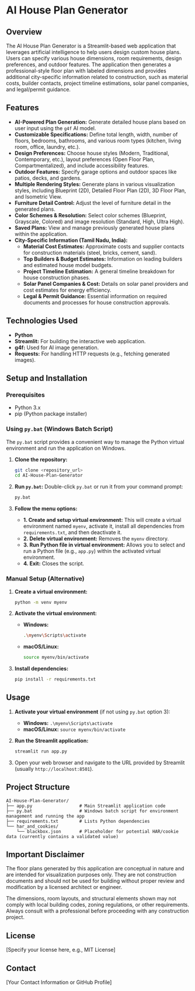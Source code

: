 # AI House Plan Generator

## Overview
The AI House Plan Generator is a Streamlit-based web application that leverages artificial intelligence to help users design custom house plans. Users can specify various house dimensions, room requirements, design preferences, and outdoor features. The application then generates a professional-style floor plan with labeled dimensions and provides additional city-specific information related to construction, such as material costs, builder contacts, project timeline estimations, solar panel companies, and legal/permit guidance.

## Features
- **AI-Powered Plan Generation:** Generate detailed house plans based on user input using the `g4f` AI model.
- **Customizable Specifications:** Define total length, width, number of floors, bedrooms, bathrooms, and various room types (kitchen, living room, office, laundry, etc.).
- **Design Preferences:** Choose house styles (Modern, Traditional, Contemporary, etc.), layout preferences (Open Floor Plan, Compartmentalized), and include accessibility features.
- **Outdoor Features:** Specify garage options and outdoor spaces like patios, decks, and gardens.
- **Multiple Rendering Styles:** Generate plans in various visualization styles, including Blueprint (2D), Detailed Floor Plan (2D), 3D Floor Plan, and Isometric View.
- **Furniture Detail Control:** Adjust the level of furniture detail in the generated plans.
- **Color Schemes & Resolution:** Select color schemes (Blueprint, Grayscale, Colored) and image resolution (Standard, High, Ultra High).
- **Saved Plans:** View and manage previously generated house plans within the application.
- **City-Specific Information (Tamil Nadu, India):**
    - **Material Cost Estimates:** Approximate costs and supplier contacts for construction materials (steel, bricks, cement, sand).
    - **Top Builders & Budget Estimates:** Information on leading builders and estimated house model budgets.
    - **Project Timeline Estimation:** A general timeline breakdown for house construction phases.
    - **Solar Panel Companies & Cost:** Details on solar panel providers and cost estimates for energy efficiency.
    - **Legal & Permit Guidance:** Essential information on required documents and processes for house construction approvals.

## Technologies Used
- **Python**
- **Streamlit:** For building the interactive web application.
- **g4f:** Used for AI image generation.
- **Requests:** For handling HTTP requests (e.g., fetching generated images).

## Setup and Installation

### Prerequisites
- Python 3.x
- pip (Python package installer)

### Using `py.bat` (Windows Batch Script)
The `py.bat` script provides a convenient way to manage the Python virtual environment and run the application on Windows.

1.  **Clone the repository:**
    ```bash
    git clone <repository_url>
    cd AI-House-Plan-Generator
    ```

2.  **Run `py.bat`:**
    Double-click `py.bat` or run it from your command prompt:
    ```bash
    py.bat
    ```

3.  **Follow the menu options:**
    -   **1. Create and setup virtual environment:** This will create a virtual environment named `myenv`, activate it, install all dependencies from `requirements.txt`, and then deactivate it.
    -   **2. Delete virtual environment:** Removes the `myenv` directory.
    -   **3. Run Python file in virtual environment:** Allows you to select and run a Python file (e.g., `app.py`) within the activated virtual environment.
    -   **4. Exit:** Closes the script.

### Manual Setup (Alternative)

1.  **Create a virtual environment:**
    ```bash
    python -m venv myenv
    ```

2.  **Activate the virtual environment:**
    -   **Windows:**
        ```bash
        .\myenv\Scripts\activate
        ```
    -   **macOS/Linux:**
        ```bash
        source myenv/bin/activate
        ```

3.  **Install dependencies:**
    ```bash
    pip install -r requirements.txt
    ```

## Usage

1.  **Activate your virtual environment** (if not using `py.bat` option 3):
    -   **Windows:** `.\myenv\Scripts\activate`
    -   **macOS/Linux:** `source myenv/bin/activate`

2.  **Run the Streamlit application:**
    ```bash
    streamlit run app.py
    ```

3.  Open your web browser and navigate to the URL provided by Streamlit (usually `http://localhost:8501`).

## Project Structure

```
AI-House-Plan-Generator/
├── app.py                  # Main Streamlit application code
├── py.bat                  # Windows batch script for environment management and running the app
├── requirements.txt        # Lists Python dependencies
└── har_and_cookies/
    └── blackbox.json       # Placeholder for potential HAR/cookie data (currently contains a validated value)
```

## Important Disclaimer
The floor plans generated by this application are conceptual in nature and are intended for visualization purposes only. They are not construction documents and should not be used for building without proper review and modification by a licensed architect or engineer.

The dimensions, room layouts, and structural elements shown may not comply with local building codes, zoning regulations, or other requirements. Always consult with a professional before proceeding with any construction project.

## License
[Specify your license here, e.g., MIT License]

## Contact
[Your Contact Information or GitHub Profile]
